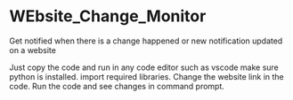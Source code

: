 # WEbsite_Change_Monitor
Get notified when there is a change happened or new notification updated on a website

Just copy the code and run in any code editor such as vscode 
make sure python is installed. import required libraries.
Change the website link in the code.
Run the code and see changes in command prompt.
